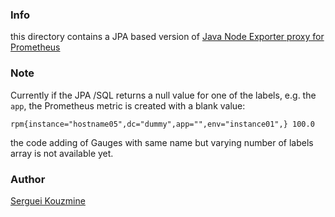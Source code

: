 ### Info


this directory contains a JPA based version of [Java Node Exporter proxy for Prometheus](https://github.com/sergueik/springboot_study/tree/master/basic-prometheus-counter)
### Note

Currently if the JPA /SQL returns a null value for one of the labels, e.g. the `app`, the  Prometheus metric is created with a blank value:
```text
rpm{instance="hostname05",dc="dummy",app="",env="instance01",} 100.0
```

the code adding of Gauges with same name but varying number of labels array is not available yet.


### Author
[Serguei Kouzmine](kouzmine_serguei@yahoo.com)


